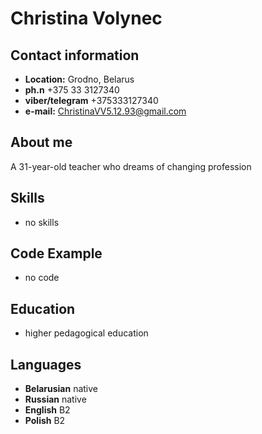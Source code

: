 # Christina Volynec

## Contact information

- **Location:** Grodno, Belarus
- **ph.n** +375 33 3127340 
- **viber/telegram** +375333127340
- **e-mail:** ChristinaVV5.12.93@gmail.com

## About me

A 31-year-old teacher who dreams of changing profession


## Skills

- no skills 

## Code Example

- no code

## Education

- higher pedagogical education

## Languages

- **Belarusian** native
- **Russian** native
- **English** B2
- **Polish** B2
